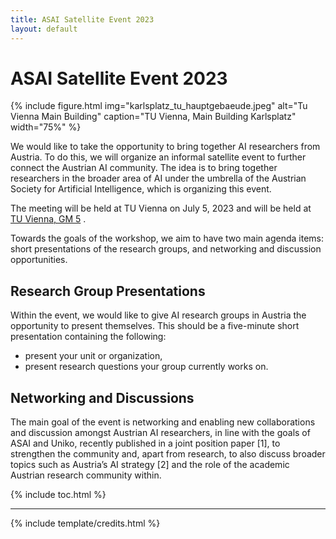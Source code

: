```yaml
---
title: ASAI Satellite Event 2023
layout: default
---
```


# ASAI Satellite Event 2023

{% include figure.html img="karlsplatz_tu_hauptgebaeude.jpeg" alt="Tu Vienna Main Building" caption="TU Vienna, Main Building Karlsplatz" width="75%" %}


We would like to take the opportunity to bring together AI researchers from Austria. To do this, we will organize an informal satellite event to further connect the Austrian AI community. The idea is to bring together researchers in the broader area of AI under the umbrella of the Austrian Society for Artificial Intelligence, which is organizing this event. 

The meeting will be held at TU Vienna on July 5, 2023 and will be held at [TU Vienna, GM 5](https://www.tuwien.at/tu-wien/organisation/zentrale-bereiche/gebaeude-und-technik/veranstaltungsservice-und-lehrraumsupport/raumdatenbank/hoersaele/gm-5-praktikum-hoersaal) .

Towards the goals of the workshop, we aim to have two main agenda items: short presentations of the research groups, and networking and discussion opportunities.

## Research Group Presentations

Within the event, we would like to give AI research groups in Austria the opportunity to present themselves. This should be a five-minute short presentation containing the following:

- present your unit or organization,
- present research questions your group currently works on.


## Networking and Discussions

The main goal of the event is networking and enabling new collaborations and discussion amongst Austrian AI researchers, in line with the goals of ASAI and Uniko, recently published in a joint position paper [1], to strengthen the community and, apart from research, to also discuss broader topics such as Austria’s AI strategy [2] and the role of the academic Austrian research community within.




{% include toc.html %}

------

{% include template/credits.html %}
